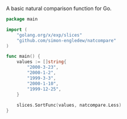 A basic natural comparison function for Go.

```go
package main

import (
    "golang.org/x/exp/slices"
    "github.com/simon-engledew/natcompare"
)

func main() {
	values := []string{
		"2000-3-23",
		"2000-1-2",
		"1999-3-3",
		"2000-1-10",
		"1999-12-25",
	}
	
	slices.SortFunc(values, natcompare.Less)
}
```
